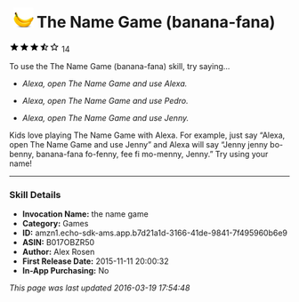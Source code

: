 # &nbsp;<img src="app_icon" alt="The Name Game (banana-fana) icon" width="36"> The Name Game (banana-fana)
![3.9 stars](../../../images/ic_star_black_18dp_1x.png)![3.9 stars](../../../images/ic_star_black_18dp_1x.png)![3.9 stars](../../../images/ic_star_black_18dp_1x.png)![3.9 stars](../../../images/ic_star_half_black_18dp_1x.png)![3.9 stars](../../../images/ic_star_border_black_18dp_1x.png) 14

To use the The Name Game (banana-fana) skill, try saying...

* *Alexa, open The Name Game and use Alexa.*

* *Alexa, open The Name Game and use Pedro.*

* *Alexa, open The Name Game and use Jenny.*

Kids love playing The Name Game with Alexa. For example, just say “Alexa, open The Name Game and use Jenny” and Alexa will say “Jenny jenny bo-benny, banana-fana fo-fenny, fee fi mo-menny, Jenny.” Try using your name!

***

### Skill Details

* **Invocation Name:** the name game
* **Category:** Games
* **ID:** amzn1.echo-sdk-ams.app.b7d21a1d-3166-41de-9841-7f495960b6e9
* **ASIN:** B017OBZR50
* **Author:** Alex Rosen
* **First Release Date:** 2015-11-11 20:00:32
* **In-App Purchasing:** No

*This page was last updated 2016-03-19 17:54:48*
